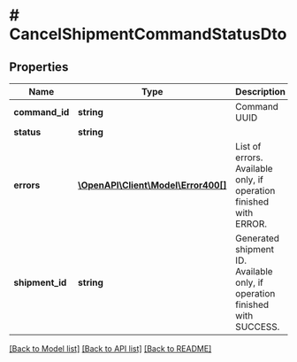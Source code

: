 # # CancelShipmentCommandStatusDto

## Properties

Name | Type | Description | Notes
------------ | ------------- | ------------- | -------------
**command_id** | **string** | Command UUID | [optional]
**status** | **string** |  | [optional]
**errors** | [**\OpenAPI\Client\Model\Error400[]**](Error400.md) | List of errors. Available only, if operation finished with ERROR. | [optional]
**shipment_id** | **string** | Generated shipment ID. Available only, if operation finished with SUCCESS. | [optional]

[[Back to Model list]](../../README.md#models) [[Back to API list]](../../README.md#endpoints) [[Back to README]](../../README.md)
